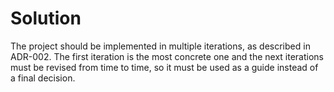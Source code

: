 # Solution

The project should be implemented in multiple iterations, as described in ADR-002. The first iteration is the most concrete one and the next iterations must be revised from time to time, so it must be used as a guide instead of a final decision.
